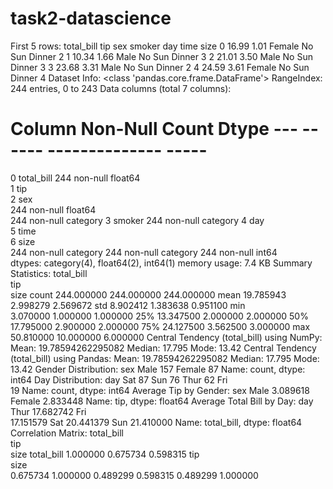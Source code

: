# task2-datascience
First 5 rows: 
total_bill   tip     sex smoker  day    time  size 
0       16.99  1.01  Female     No  Sun  Dinner     2 
1       10.34  1.66    Male     No  Sun  Dinner     3 
2       21.01  3.50    Male     No  Sun  Dinner     3 
3       23.68  3.31    Male     No  Sun  Dinner     2 
4       24.59  3.61  Female     No  Sun  Dinner     4 
Dataset Info: 
<class 'pandas.core.frame.DataFrame'> 
RangeIndex: 244 entries, 0 to 243 
Data columns (total 7 columns): 
#   Column      Non-Null Count  Dtype    ---  ------      --------------  -----    
0   total_bill  244 non-null    float64  
1   tip        
2   sex        
 244 non-null    float64  
 244 non-null    category 
3   smoker      244 non-null    category 
4   day        
5   time        
6   size        
 244 non-null    category 
244 non-null    category 
244 non-null    int64    
dtypes: category(4), float64(2), int64(1) 
memory usage: 7.4 KB 
Summary Statistics: 
total_bill         
tip        
size 
count  244.000000  244.000000  244.000000 
mean    19.785943    2.998279    2.569672 
std      8.902412    1.383638    0.951100 
min      
3.070000    1.000000    1.000000 
25%     13.347500    2.000000    2.000000 
50%     17.795000    2.900000    2.000000 
75%     24.127500    3.562500    3.000000 
max     50.810000   10.000000    6.000000 
Central Tendency (total_bill) using NumPy: 
Mean: 19.78594262295082 
Median: 17.795 
Mode: 13.42 
Central Tendency (total_bill) using Pandas: 
Mean: 19.78594262295082 
Median: 17.795 
Mode: 13.42 
Gender Distribution: 
sex 
Male      157 
Female     87 
Name: count, dtype: int64 
Day Distribution: 
day 
Sat     87 
Sun     76 
Thur    62 
Fri     
19 
Name: count, dtype: int64 
Average Tip by Gender: 
sex 
Male      3.089618 
Female    2.833448 
Name: tip, dtype: float64 
Average Total Bill by Day: 
day 
Thur    17.682742 
Fri     
17.151579 
Sat     20.441379 
Sun     21.410000 
Name: total_bill, dtype: float64 
Correlation Matrix: 
total_bill      
 tip     
 size 
total_bill    1.000000  0.675734  0.598315 
tip          
size          
 0.675734  1.000000  0.489299 
0.598315  0.489299  1.000000
